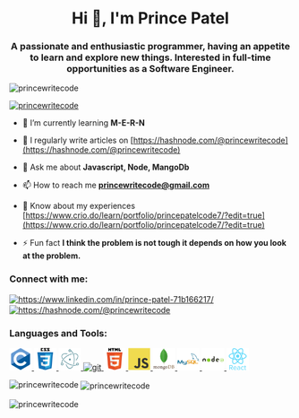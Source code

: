 <h1 align="center">Hi 👋, I'm Prince Patel</h1>
<h3 align="center">A passionate and enthusiastic programmer, having an appetite to learn and explore new things. Interested in full-time opportunities as a Software Engineer.</h3>

<p align="left"> <img src="https://komarev.com/ghpvc/?username=princewritecode&label=Profile%20views&color=0e75b6&style=flat" alt="princewritecode" /> </p>

<p align="left"> <a href="https://github.com/ryo-ma/github-profile-trophy"><img src="https://github-profile-trophy.vercel.app/?username=princewritecode" alt="princewritecode" /></a> </p>

- 🌱 I’m currently learning **M-E-R-N**

- 📝 I regularly write articles on [https://hashnode.com/@princewritecode](https://hashnode.com/@princewritecode)

- 💬 Ask me about **Javascript, Node, MangoDb**

- 📫 How to reach me **princewritecode@gmail.com**

- 📄 Know about my experiences [https://www.crio.do/learn/portfolio/princepatelcode7/?edit=true](https://www.crio.do/learn/portfolio/princepatelcode7/?edit=true)

- ⚡ Fun fact **I think the problem is not tough it depends on how you look at the problem.**

<h3 align="left">Connect with me:</h3>
<p align="left">
<a href="https://linkedin.com/in/https://www.linkedin.com/in/prince-patel-71b166217/" target="blank"><img align="center" src="https://raw.githubusercontent.com/rahuldkjain/github-profile-readme-generator/master/src/images/icons/Social/linked-in-alt.svg" alt="https://www.linkedin.com/in/prince-patel-71b166217/" height="30" width="40" /></a>
<a href="https://hashnode.com/https://hashnode.com/@princewritecode" target="blank"><img align="center" src="https://raw.githubusercontent.com/rahuldkjain/github-profile-readme-generator/master/src/images/icons/Social/hashnode.svg" alt="https://hashnode.com/@princewritecode" height="30" width="40" /></a>
</p>

<h3 align="left">Languages and Tools:</h3>
<p align="left"> <a href="https://www.cprogramming.com/" target="_blank" rel="noreferrer"> <img src="https://raw.githubusercontent.com/devicons/devicon/master/icons/c/c-original.svg" alt="c" width="40" height="40"/> </a> <a href="https://www.w3schools.com/css/" target="_blank" rel="noreferrer"> <img src="https://raw.githubusercontent.com/devicons/devicon/master/icons/css3/css3-original-wordmark.svg" alt="css3" width="40" height="40"/> </a> <a href="https://www.electronjs.org" target="_blank" rel="noreferrer"> <img src="https://raw.githubusercontent.com/devicons/devicon/master/icons/electron/electron-original.svg" alt="electron" width="40" height="40"/> </a> <a href="https://git-scm.com/" target="_blank" rel="noreferrer"> <img src="https://www.vectorlogo.zone/logos/git-scm/git-scm-icon.svg" alt="git" width="40" height="40"/> </a> <a href="https://www.w3.org/html/" target="_blank" rel="noreferrer"> <img src="https://raw.githubusercontent.com/devicons/devicon/master/icons/html5/html5-original-wordmark.svg" alt="html5" width="40" height="40"/> </a> <a href="https://developer.mozilla.org/en-US/docs/Web/JavaScript" target="_blank" rel="noreferrer"> <img src="https://raw.githubusercontent.com/devicons/devicon/master/icons/javascript/javascript-original.svg" alt="javascript" width="40" height="40"/> </a> <a href="https://www.mongodb.com/" target="_blank" rel="noreferrer"> <img src="https://raw.githubusercontent.com/devicons/devicon/master/icons/mongodb/mongodb-original-wordmark.svg" alt="mongodb" width="40" height="40"/> </a> <a href="https://www.mysql.com/" target="_blank" rel="noreferrer"> <img src="https://raw.githubusercontent.com/devicons/devicon/master/icons/mysql/mysql-original-wordmark.svg" alt="mysql" width="40" height="40"/> </a> <a href="https://nodejs.org" target="_blank" rel="noreferrer"> <img src="https://raw.githubusercontent.com/devicons/devicon/master/icons/nodejs/nodejs-original-wordmark.svg" alt="nodejs" width="40" height="40"/> </a> <a href="https://reactjs.org/" target="_blank" rel="noreferrer"> <img src="https://raw.githubusercontent.com/devicons/devicon/master/icons/react/react-original-wordmark.svg" alt="react" width="40" height="40"/> </a> </p>

<p><img align="left" src="https://github-readme-stats.vercel.app/api/top-langs?username=princewritecode&show_icons=true&locale=en&layout=compact" alt="princewritecode" /></p>

<p>&nbsp;<img align="center" src="https://github-readme-stats.vercel.app/api?username=princewritecode&show_icons=true&locale=en" alt="princewritecode" /></p>

<p><img align="center" src="https://github-readme-streak-stats.herokuapp.com/?user=princewritecode&" alt="princewritecode" /></p>
